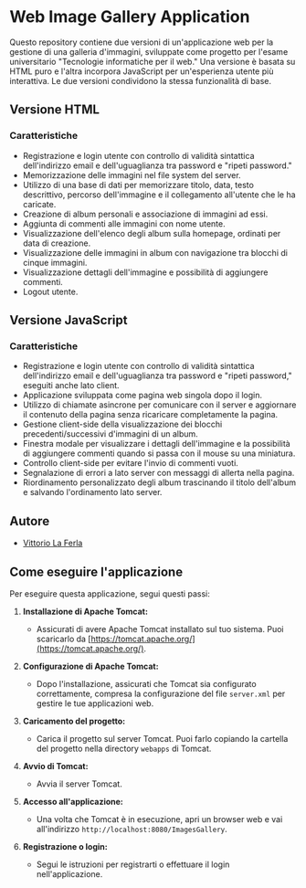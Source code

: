 # Web Image Gallery Application

Questo repository contiene due versioni di un'applicazione web per la gestione di una galleria d'immagini, sviluppate come progetto per l'esame universitario "Tecnologie informatiche per il web." Una versione è basata su HTML puro e l'altra incorpora JavaScript per un'esperienza utente più interattiva. Le due versioni condividono la stessa funzionalità di base.

## Versione HTML

### Caratteristiche

- Registrazione e login utente con controllo di validità sintattica dell'indirizzo email e dell'uguaglianza tra password e "ripeti password."
- Memorizzazione delle immagini nel file system del server.
- Utilizzo di una base di dati per memorizzare titolo, data, testo descrittivo, percorso dell'immagine e il collegamento all'utente che le ha caricate.
- Creazione di album personali e associazione di immagini ad essi.
- Aggiunta di commenti alle immagini con nome utente.
- Visualizzazione dell'elenco degli album sulla homepage, ordinati per data di creazione.
- Visualizzazione delle immagini in album con navigazione tra blocchi di cinque immagini.
- Visualizzazione dettagli dell'immagine e possibilità di aggiungere commenti.
- Logout utente.

## Versione JavaScript

### Caratteristiche

- Registrazione e login utente con controllo di validità sintattica dell'indirizzo email e dell'uguaglianza tra password e "ripeti password," eseguiti anche lato client.
- Applicazione sviluppata come pagina web singola dopo il login.
- Utilizzo di chiamate asincrone per comunicare con il server e aggiornare il contenuto della pagina senza ricaricare completamente la pagina.
- Gestione client-side della visualizzazione dei blocchi precedenti/successivi d'immagini di un album.
- Finestra modale per visualizzare i dettagli dell'immagine e la possibilità di aggiungere commenti quando si passa con il mouse su una miniatura.
- Controllo client-side per evitare l'invio di commenti vuoti.
- Segnalazione di errori a lato server con messaggi di allerta nella pagina.
- Riordinamento personalizzato degli album trascinando il titolo dell'album e salvando l'ordinamento lato server.

## Autore

- [Vittorio La Ferla](https://github.com/vittoriolaferla)

## Come eseguire l'applicazione

Per eseguire questa applicazione, segui questi passi:

1. **Installazione di Apache Tomcat:**
   - Assicurati di avere Apache Tomcat installato sul tuo sistema. Puoi scaricarlo da [https://tomcat.apache.org/](https://tomcat.apache.org/).

2. **Configurazione di Apache Tomcat:**
   - Dopo l'installazione, assicurati che Tomcat sia configurato correttamente, compresa la configurazione del file `server.xml` per gestire le tue applicazioni web.

3. **Caricamento del progetto:**
   - Carica il progetto sul server Tomcat. Puoi farlo copiando la cartella del progetto nella directory `webapps` di Tomcat.

4. **Avvio di Tomcat:**
   - Avvia il server Tomcat.

5. **Accesso all'applicazione:**
   - Una volta che Tomcat è in esecuzione, apri un browser web e vai all'indirizzo `http://localhost:8080/ImagesGallery`.

6. **Registrazione o login:**
   - Segui le istruzioni per registrarti o effettuare il login nell'applicazione.

